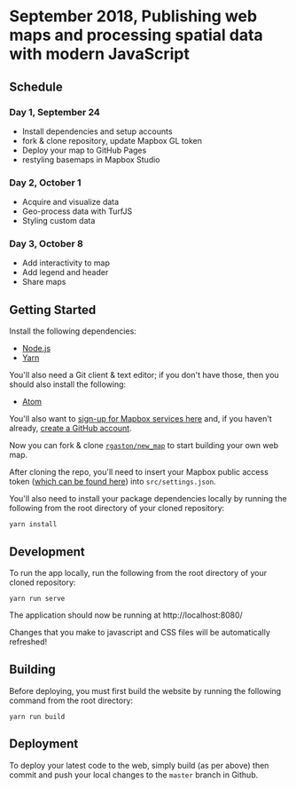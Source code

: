# September 2018, Publishing web maps and processing spatial data with modern JavaScript

## Schedule

### Day 1, September 24

- Install dependencies and setup accounts
- fork & clone repository, update Mapbox GL token
- Deploy your map to GitHub Pages
- restyling basemaps in Mapbox Studio

### Day 2, October 1

- Acquire and visualize data
- Geo-process data with TurfJS
- Styling custom data

### Day 3, October 8

- Add interactivity to map
- Add legend and header
- Share maps

## Getting Started
Install the following dependencies:
- [Node.js](https://nodejs.org/)
- [Yarn](https://yarnpkg.com/en/docs/install)

You'll also need a Git client & text editor; if you don't have those, then you should also install the following:
- [Atom](https://atom.io)

You'll also want to [sign-up for Mapbox services here](https://www.mapbox.com/signup/) and, if you haven't already, [create a GitHub account](https://github.com).

Now you can fork & clone [`rgaston/new_map`](https://github.com/rgaston/new_map) to start building your own web map.

After cloning the repo, you'll need to insert your Mapbox public access token ([which can be found here](https://www.mapbox.com/account/)) into `src/settings.json`.

You'll also need to install your package dependencies locally by running the following from the root directory of your cloned repository:
```
yarn install
```

## Development
To run the app locally, run the following from the root directory of your cloned repository:
```
yarn run serve
```

The application should now be running at http://localhost:8080/

Changes that you make to javascript and CSS files will be automatically refreshed!

## Building
Before deploying, you must first build the website by running the following command from the root directory: 
```
yarn run build
```

## Deployment
To deploy your latest code to the web, simply build (as per above) then commit and push your local changes to the `master` branch in Github.
